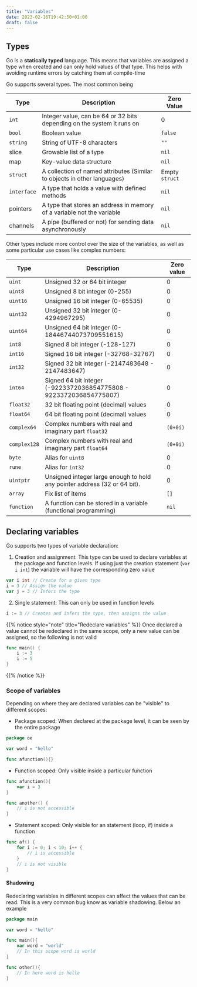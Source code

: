```yaml
---
title: "Variables"
date: 2023-02-16T19:42:50+01:00
draft: false
---
```


## Types

Go is a **statically typed** language. This means that variables are assigned a type when created and can only hold values of that type. This helps with avoiding runtime errors by catching them at compile-time

Go supports several types. The most common being

| Type        | Description                                                              | Zero Value     |
| ----------- | ------------------------------------------------------------------------ | -------------- |
| `int`       | Integer value, can be 64 or 32 bits depending on the system it runs on   | 0              |
| `bool`      | Boolean value                                                            | `false`        |
| `string`    | String of UTF-8 characters                                               | `""`           |
| slice       | Growable list of a type                                                  | `nil`          |
| map         | Key-value data structure                                                 | `nil`          |
| `struct`    | A collection of named attributes (Similar to objects in other languages) | Empty `struct` |
| `interface` | A type that holds a value with defined methods                           | `nil`          |
| pointers    | A type that stores an address in memory of a variable not the variable   | `nil`          |
| channels    | A pipe (buffered or not) for sending data asynchronously                 | `nil`          |

Other types include more control over the size of the variables, as well as some particular use cases like complex numbers:

| Type         | Description                                                               | Zero value |
| ------------ | ------------------------------------------------------------------------- | ---------- |
| `uint`       | Unsigned 32 or 64 bit integer                                             | 0          |
| `uint8`      | Unsigned 8 bit integer (0-255)                                            | 0          |
| `uint16`     | Unsigned 16 bit integer (0-65535)                                         | 0          |
| `uint32`     | Unsigned 32 bit integer (0-4294967295)                                    | 0          |
| `uint64`     | Unsigned 64 bit integer (0-18446744073709551615)                          | 0          |
| `int8`       | Signed 8 bit integer (-128-127)                                           | 0          |
| `int16`      | Signed 16 bit integer (-32768-32767)                                      | 0          |
| `int32`      | Signed 32 bit integer (-2147483648 - 2147483647)                          | 0          |
| `int64`      | Signed 64 bit integer (-9223372036854775808 - 9223372036854775807)        | 0          |
| `float32`    | 32 bit floating point (decimal) values                                    | 0          |
| `float64`    | 64 bit floating point (decimal) values                                    | 0          |
| `complex64`  | Complex numbers with real and imaginary part `float32`                    | `(0+0i)`   |
| `complex128` | Complex numbers with real and imaginary part `float64`                    | `(0+0i)`   |
| `byte`       | Alias for `uint8`                                                         | 0          |
| `rune`       | Alias for `int32`                                                         | 0          |
| `uintptr`    | Unsigned integer large enough to hold any pointer address (32 or 64 bit). | 0          |
| `array`      | Fix list of items                                                         | `[]`       |
| `function`   | A function can be stored in a variable (functional programming)           | `nil`      |

## Declaring variables

Go supports two types of variable declaration: 

1. Creation and assignment: This type can be used to declare variables at the package and function levels. If using just the creation statement (`var i int`) the variable will have the corresponding zero value

```go
var i int // Create for a given type
i = 3 // Assign the value
var j = 3 // Infers the type
```

2. Single statement: This can only be used in function levels

```go
i := 3 // Creates and infers the type, then assigns the value
```

{{% notice style="note" title="Redeclare variables" %}}
Once declared a value cannot be redeclared in the same scope, only a new value can be assigned, so the following is not valid

```go
func main() {
    i := 3
    i := 5
}
```
{{% /notice %}}

### Scope of variables

Depending on where they are declared variables can be "visible" to different scopes:

- Package scoped: When declared at the package level, it can be seen by the entire package

```go
package oe

var word = "hello"

func afunction(){}
```

- Function scoped: Only visible inside a particular function

```go
func afunction(){
    var i = 3
}

func another() {
    // i is not accessible
}

```

- Statement scoped: Only visible for an statement (loop, if) inside a function

```go
func af() {
    for i := 0; i < 10; i++ {
        // i is accessible
    }
    // i is not visible
}
```

#### Shadowing

Redeclaring variables in different scopes can affect the values that can be read. This is a very common bug know as variable shadowing. Below an example

```go
package main

var word = "hello"

func main(){
    var word = "world"
    // In this scope word is world
}

func other(){
    // In here word is hello
}

```